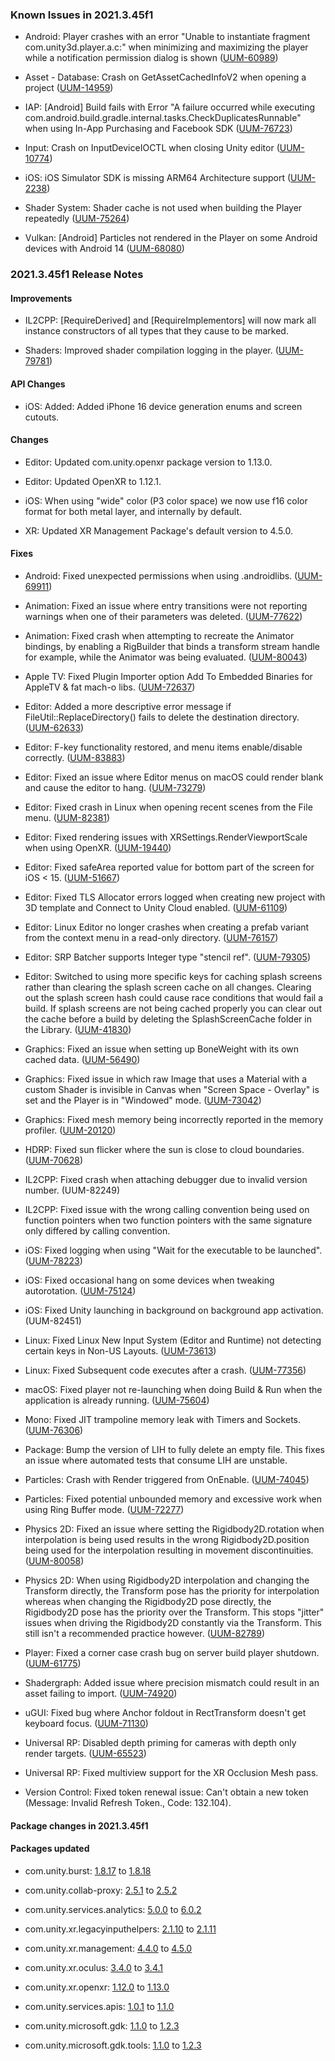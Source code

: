 ### Known Issues in 2021.3.45f1

- Android:  Player crashes with an error "Unable to instantiate fragment com.unity3d.player.a.c:" when minimizing and maximizing the player while a notification permission dialog is shown
    ([UUM-60989](https://issuetracker.unity3d.com/issues/android-player-crashes-with-an-error-unable-to-instantiate-fragment-com-dot-unity3d-dot-player-dot-a-c-when-minimizing-and-maximizing-the-player-while-a-notification-permission-dialog-is-shown-and-dont-keep-activities-is-enabled-in-the-device-settings))

- Asset - Database: Crash on GetAssetCachedInfoV2 when opening a project
    ([UUM-14959](https://issuetracker.unity3d.com/issues/crash-on-getassetcachedinfov2-when-opening-a-project))

- IAP: [Android] Build fails with Error "A failure occurred while executing com.android.build.gradle.internal.tasks.CheckDuplicatesRunnable" when using In-App Purchasing and Facebook SDK
    ([UUM-76723](https://issuetracker.unity3d.com/issues/android-build-fails-when-using-in-app-purchasing-and-facebook-sdk))

- Input: Crash on InputDeviceIOCTL when closing Unity editor
    ([UUM-10774](https://issuetracker.unity3d.com/issues/crash-on-inputdeviceioctl-when-closing-unity-editor))

- iOS: iOS Simulator SDK is missing ARM64 Architecture support
    ([UUM-2238](https://issuetracker.unity3d.com/issues/ios-simulator-sdk-is-missing-arm64-architecture-support))

- Shader System: Shader cache is not used when building the Player repeatedly
    ([UUM-75264](https://issuetracker.unity3d.com/issues/shader-cache-is-not-used-when-building-the-player-repeatedly))

- Vulkan: [Android] Particles not rendered in the Player on some Android devices with Android 14
    ([UUM-68080](https://issuetracker.unity3d.com/issues/android-particles-not-rendered-in-the-player-on-some-android-devices-with-android-14))



### 2021.3.45f1 Release Notes

#### Improvements

- IL2CPP: \[RequireDerived\] and \[RequireImplementors\] will now mark all instance constructors of all types that they cause to be marked.

- Shaders: Improved shader compilation logging in the player.
    ([UUM-79781](https://issuetracker.unity3d.com/issues/log-shader-compilation-does-not-give-info-on-which-shader-instance-had-a-variant-compiled))



#### API Changes

- iOS: Added: Added iPhone 16 device generation enums and screen cutouts.



#### Changes

- Editor: Updated com.unity.openxr package version to 1.13.0.

- Editor: Updated OpenXR to 1.12.1.

- iOS: When using "wide" color \(P3 color space\) we now use f16 color format for both metal layer, and internally by default.

- XR: Updated XR Management Package's default version to 4.5.0.



#### Fixes

- Android: Fixed unexpected permissions when using .androidlibs.
    ([UUM-69911](https://issuetracker.unity3d.com/issues/android-with-the-latest-unity-6-editor-default-apk-permissions-are-not-being-set-correctly))

- Animation: Fixed an issue where entry transitions were not reporting warnings when one of their parameters was deleted.
    ([UUM-77622](https://issuetracker.unity3d.com/issues/deleting-a-parameter-in-an-animator-does-not-bring-up-a-warning-message-when-the-parameter-is-in-use-by-a-transition-from-the-entry-state))

- Animation: Fixed crash when attempting to recreate the Animator bindings, by enabling a RigBuilder that binds a transform stream handle for example, while the Animator was being evaluated.
    ([UUM-80043](https://issuetracker.unity3d.com/issues/crash-on-unityengine-animation-setgenericfloatpropertyvalues-when-keyframing-the-rigbuilder-component-to-enabled-and-disabled))

- Apple TV: Fixed Plugin Importer option Add To Embedded Binaries for AppleTV &amp; fat mach-o libs.
    ([UUM-72637](https://issuetracker.unity3d.com/issues/appletv-add-to-embedded-binaries-option-is-missing-in-the-plugin-importer))

- Editor: Added a more descriptive error message if FileUtil::ReplaceDirectory\(\) fails to delete the destination directory.
    ([UUM-62633](https://issuetracker.unity3d.com/issues/fileutil-dot-replacedirectory-throws-an-uninformative-error-when-the-destination-path-contains-a-locked-file))

- Editor: F-key functionality restored, and menu items enable/disable correctly.
    ([UUM-83883](https://issuetracker.unity3d.com/issues/ubuntu-cant-type-the-letter-f))

- Editor: Fixed an issue where Editor menus on macOS could render blank and cause the editor to hang.
    ([UUM-73279](https://issuetracker.unity3d.com/issues/mac-menu-sometimes-renders-empty-when-using-help))

- Editor: Fixed crash in Linux when opening recent scenes from the File menu.
    ([UUM-82381](https://issuetracker.unity3d.com/issues/linux-crash-on-menucontroller-executemenuitem-when-selecting-recent-scene))

- Editor: Fixed rendering issues with XRSettings.RenderViewportScale when using OpenXR.
    ([UUM-19440](https://issuetracker.unity3d.com/issues/urp-openxr-xrsettings-dot-renderviewportscale-with-urp-give-incorrect-results-when-the-value-is-less-than-1))

- Editor: Fixed safeArea reported value for bottom part of the screen for iOS &lt; 15.
    ([UUM-51667](https://issuetracker.unity3d.com/issues/ios-the-safe-area-value-changes-when-reopening-the-app-in-landscape-orientation))

- Editor: Fixed TLS Allocator errors logged when creating new project with 3D template and Connect to Unity Cloud enabled.
    ([UUM-61109](https://issuetracker.unity3d.com/issues/console-error-tls-allocator-alloc-temp-tls-underlying-allocator-alloc-temp-main-has-unfreed-allocations-size-37-with-warnings-and-messages-is-thrown-when-opening-a-new-project-for-the-first-time))

- Editor: Linux Editor no longer crashes when creating a prefab variant from the context menu in a read-only directory.
    ([UUM-76157](https://issuetracker.unity3d.com/issues/linux-crash-on-createvariant-when-a-prefab-variant-is-created-in-the-packages-folder))

- Editor: SRP Batcher supports Integer type "stencil ref".
    ([UUM-79305](https://issuetracker.unity3d.com/issues/when-the-type-of-the-stencil-ref-property-in-the-shader-is-an-integer-srp-batching-is-not-broken-even-if-the-stencil-ref-values-differ))

- Editor: Switched to using more specific keys for caching splash screens rather than clearing the splash screen cache on all changes. Clearing out the splash screen hash could cause race conditions that would fail a build. If splash screens are not being cached properly you can clear out the cache before a build by deleting the SplashScreenCache folder in the Library.
    ([UUM-41830](https://issuetracker.unity3d.com/issues/android-entities-build-fails-with-the-error-asset-has-disappeared-while-building-player-to-globalgamemanagers-dot-assets-path-instancedid-xxxxxx-when-building))

- Graphics: Fixed an issue when setting up BoneWeight with its own cached data.
    ([UUM-56490](https://issuetracker.unity3d.com/issues/mesh-dot-setboneweights-failed-vertex-vertex-number-has-zero-weights-is-being-logged-in-the-player-dot-log-file-when-the-project-is-played-with-build-and-run-and-development-build-toggled-off))

- Graphics: Fixed issue in which raw Image that uses a Material with a custom Shader is invisible in Canvas when "Screen Space - Overlay" is set and the Player is in "Windowed" mode.
    ([UUM-73042](https://issuetracker.unity3d.com/issues/raw-image-that-uses-a-material-with-a-custom-shader-is-invisible-in-canvas-when-screen-space-overlay-is-set-and-the-player-is-in-windowed-mode))

- Graphics: Fixed mesh memory being incorrectly reported in the memory profiler.
    ([UUM-20120](https://issuetracker.unity3d.com/issues/profiler-mesh-memory-remains-accounted-after-disposal-when-using-mesh-api))

- HDRP: Fixed sun flicker where the sun is close to cloud boundaries.
    ([UUM-70628](https://issuetracker.unity3d.com/issues/directional-lights-flicker-when-placed-at-the-edge-of-a-volumetric-cloud))

- IL2CPP: Fixed crash when attaching debugger due to invalid version number.
    (UUM-82249)

- IL2CPP: Fixed issue with the wrong calling convention being used on function pointers when two function pointers with the same signature only differed by calling convention.

- iOS: Fixed logging when using "Wait for the executable to be launched".
    ([UUM-78223](https://issuetracker.unity3d.com/issues/ios-logging-does-not-work-when-using-wait-for-the-executable-to-be-launched))

- iOS: Fixed occasional hang on some devices when tweaking autorotation.
    ([UUM-75124](https://issuetracker.unity3d.com/issues/ios-player-freezes-with-a-warning-a-new-orientation-transaction-token-is-being-requested-while-a-valid-one-already-exists-when-orientation-is-changed-during-runtime-on-a-specific-devices))

- iOS: Fixed Unity launching in background on background app activation.
    (UUM-82451)

- Linux: Fixed Linux New Input System \(Editor and Runtime\) not detecting certain keys in Non-US Layouts.
    ([UUM-73613](https://issuetracker.unity3d.com/issues/linux-input-system-does-not-register-some-keys-when-using-international-keyboard-layouts))

- Linux: Fixed Subsequent code executes after a crash.
    ([UUM-77356](https://issuetracker.unity3d.com/issues/linux-subsequent-code-executes-after-a-crash))

- macOS: Fixed player not re-launching when doing Build &amp; Run when the application is already running.
    ([UUM-75604](https://issuetracker.unity3d.com/issues/macos-player-doesnt-relaunch-when-doing-build-and-run-few-times-in-a-row-without-closing-player))

- Mono: Fixed JIT trampoline memory leak with Timers and Sockets.
    ([UUM-76306](https://issuetracker.unity3d.com/issues/memory-leak-when-using-net-sockets))

- Package: Bump the version of LIH to fully delete an empty file. This fixes an issue where automated tests that consume LIH are unstable.

- Particles: Crash with Render triggered from OnEnable.
    ([UUM-74045](https://issuetracker.unity3d.com/issues/crash-on-particlesystemrenderer-updatevertexinputlayout-when-copying-and-pasting-a-prefab-containing-a-specific-particle-system))

- Particles: Fixed potential unbounded memory and excessive work when using Ring Buffer mode.
    ([UUM-72277](https://issuetracker.unity3d.com/issues/particle-system-allocates-large-amounts-of-memory-when-it-is-very-far-away-from-the-origin-of-the-scene))

- Physics 2D: Fixed an issue where setting the Rigidbody2D.rotation when interpolation is being used results in the wrong Rigidbody2D.position being used for the interpolation resulting in movement discontinuities.
    ([UUM-80058](https://issuetracker.unity3d.com/issues/rigidbody2d-dot-setrotation-breaks-interpolation-when-resetting-rotation-with-interpolation-enabled))

- Physics 2D: When using Rigidbody2D interpolation and changing the Transform directly, the Transform pose has the priority for interpolation whereas when changing the Rigidbody2D pose directly, the Rigidbody2D pose has the priority over the Transform. This stops "jitter" issues when driving the Rigidbody2D constantly via the Transform. This still isn't a recommended practice however.
    ([UUM-82789](https://issuetracker.unity3d.com/issues/2d-physics-makes-object-movements-to-flicker))

- Player: Fixed a corner case crash bug on server build player shutdown.
    ([UUM-61775](https://issuetracker.unity3d.com/issues/windows-native-crash-occurs-when-closing-the-player-console-window))

- Shadergraph: Added issue where precision mismatch could result in an asset failing to import.
    ([UUM-74920](https://issuetracker.unity3d.com/issues/invalidoperationexception-precision-mismatch-error-is-thrown-in-the-console-when-multiplying-two-half-precision-values-in-a-multiply-node-with-single-precision-in-shader-graph))

- uGUI: Fixed bug where Anchor foldout in RectTransform doesn't get keyboard focus.
    ([UUM-71130](https://issuetracker.unity3d.com/issues/field-names-under-anchors-in-the-recttransform-component-dont-get-focused-when-tabbing-through-the-fields))

- Universal RP: Disabled depth priming for cameras with depth only render targets.
    ([UUM-65523](https://issuetracker.unity3d.com/issues/no-depth-output-in-play-mode-with-camera-dot-render-when-both-ssao-and-depth-priming-are-enabled))

- Universal RP: Fixed multiview support for the XR Occlusion Mesh pass.

- Version Control: Fixed token renewal issue: Can't obtain a new token \(Message: Invalid Refresh Token., Code: 132.104\).




#### Package changes in 2021.3.45f1

#### Packages updated

- com.unity.burst: [1.8.17](https://docs.unity3d.com/Packages/com.unity.burst@1.8//changelog/CHANGELOG.html) to [1.8.18](https://docs.unity3d.com/Packages/com.unity.burst@1.8//changelog/CHANGELOG.html)

- com.unity.collab-proxy: [2.5.1](https://docs.unity3d.com/Packages/com.unity.collab-proxy@2.5//changelog/CHANGELOG.html) to [2.5.2](https://docs.unity3d.com/Packages/com.unity.collab-proxy@2.5//changelog/CHANGELOG.html)

- com.unity.services.analytics: [5.0.0](https://docs.unity3d.com/Packages/com.unity.services.analytics@5.0//changelog/CHANGELOG.html) to [6.0.2](https://docs.unity3d.com/Packages/com.unity.services.analytics@6.0//changelog/CHANGELOG.html)

- com.unity.xr.legacyinputhelpers: [2.1.10](https://docs.unity3d.com/Packages/com.unity.xr.legacyinputhelpers@2.1//changelog/CHANGELOG.html) to [2.1.11](https://docs.unity3d.com/Packages/com.unity.xr.legacyinputhelpers@2.1//changelog/CHANGELOG.html)

- com.unity.xr.management: [4.4.0](https://docs.unity3d.com/Packages/com.unity.xr.management@4.4//changelog/CHANGELOG.html) to [4.5.0](https://docs.unity3d.com/Packages/com.unity.xr.management@4.5//changelog/CHANGELOG.html)

- com.unity.xr.oculus: [3.4.0](https://docs.unity3d.com/Packages/com.unity.xr.oculus@3.4//changelog/CHANGELOG.html) to [3.4.1](https://docs.unity3d.com/Packages/com.unity.xr.oculus@3.4//changelog/CHANGELOG.html)

- com.unity.xr.openxr: [1.12.0](https://docs.unity3d.com/Packages/com.unity.xr.openxr@1.12//changelog/CHANGELOG.html) to [1.13.0](https://docs.unity3d.com/Packages/com.unity.xr.openxr@1.13//changelog/CHANGELOG.html)

- com.unity.services.apis: [1.0.1](https://docs.unity3d.com/Packages/com.unity.services.apis@1.0//changelog/CHANGELOG.html) to [1.1.0](https://docs.unity3d.com/Packages/com.unity.services.apis@1.1//changelog/CHANGELOG.html)

- com.unity.microsoft.gdk: [1.1.0](https://docs.unity3d.com/Packages/com.unity.microsoft.gdk@1.1//changelog/CHANGELOG.html) to [1.2.3](https://docs.unity3d.com/Packages/com.unity.microsoft.gdk@1.2//changelog/CHANGELOG.html)

- com.unity.microsoft.gdk.tools: [1.1.0](https://docs.unity3d.com/Packages/com.unity.microsoft.gdk.tools@1.1//changelog/CHANGELOG.html) to [1.2.3](https://docs.unity3d.com/Packages/com.unity.microsoft.gdk.tools@1.2//changelog/CHANGELOG.html)